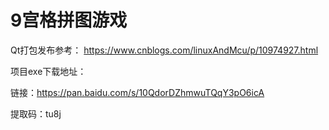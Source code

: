 # 9宫格拼图游戏
Qt打包发布参考： https://www.cnblogs.com/linuxAndMcu/p/10974927.html

项目exe下载地址： 

链接：https://pan.baidu.com/s/10QdorDZhmwuTQqY3pO6icA 

提取码：tu8j 
